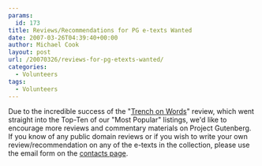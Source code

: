 ```yaml
---
params:
  id: 173
title: Reviews/Recommendations for PG e-texts Wanted
date: 2007-03-26T04:39:40+00:00
author: Michael Cook
layout: post
url: /20070326/reviews-for-pg-etexts-wanted/
categories:
  - Volunteers
tags:
  - Volunteers
---
```

Due to the incredible success of the "[Trench on Words](/20070219/trench-on-words-a-review-c1928/ "Trench on Words Review")" review, which went straight into the Top-Ten of our "Most Popular" listings, we'd like to encourage more reviews and commentary materials on Project Gutenberg. If you know of any public domain reviews or if you wish to write your own review/recommendation on any of the e-texts in the collection, please use the email form on the [contacts page](https://www.gutenbergnews.org/contact/ "our Contact Us page").
